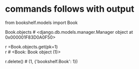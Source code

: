 # commands follows with output
from bookshelf.models import Book

Book.objects # <django.db.models.manager.Manager object at 0x000001F83D0A0F50>

r =Book.objects.get(pk=1)      
r   # <Book: Book object (1)>

r.delete() # (1, {'bookshelf.Book': 1})